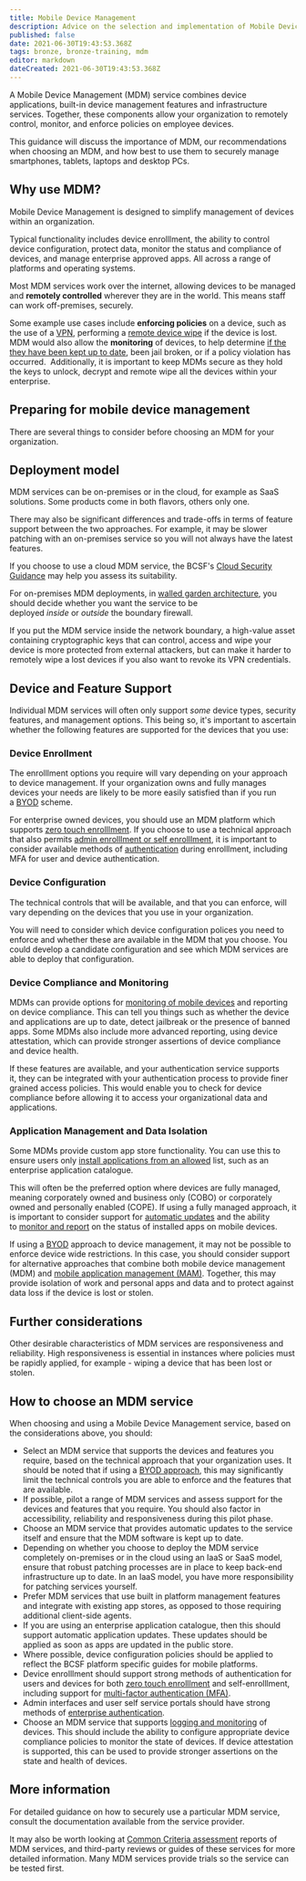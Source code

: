 ```yaml
---
title: Mobile Device Management
description: Advice on the selection and implementation of Mobile Device Management within your enterprise
published: false
date: 2021-06-30T19:43:53.368Z
tags: bronze, bronze-training, mdm
editor: markdown
dateCreated: 2021-06-30T19:43:53.368Z
---
```


A Mobile Device Management (MDM) service combines device applications, built-in device management features and infrastructure services. Together, these components allow your organization to remotely control, monitor, and enforce policies on employee devices.

This guidance will discuss the importance of MDM, our recommendations when choosing an MDM, and how best to use them to securely manage smartphones, tablets, laptops and desktop PCs.

## Why use MDM?

Mobile Device Management is designed to simplify management of devices within an organization.

Typical functionality includes device enrolllment, the ability to control device configuration, protect data, monitor the status and compliance of devices, and manage enterprise approved apps. All across a range of platforms and operating systems.

Most MDM services work over the internet, allowing devices to be managed and **remotely controlled** wherever they are in the world. This means staff can work off-premises, securely.

Some example use cases include **enforcing policies** on a device, such as the use of a [VPN](/bronze-training/mobile-device-guidance/virtual-private-networks), performing a [remote device wipe](/bronze-training/mobile-device-guidance/erasing-mobile-devices) if the device is lost. MDM would also allow the **monitoring** of devices, to help determine [if the they have been kept up to date](/bronze-training/mobile-device-guidance/keeping-devices-and-software-up-to-date), been jail broken, or if a policy violation has occurred.  Additionally, it is important to keep MDMs secure as they hold the keys to unlock, decrypt and remote wipe all the devices within your enterprise.

## Preparing for mobile device management

There are several things to consider before choosing an MDM for your organization.

## Deployment model

MDM services can be on-premises or in the cloud, for example as SaaS solutions. Some products come in both flavors, others only one.

There may also be significant differences and trade-offs in terms of feature support between the two approaches. For example, it may be slower patching with an on-premises service so you will not always have the latest features. 

If you choose to use a cloud MDM service, the BCSF's [Cloud Security Guidance](/silver-training) may help you assess its suitability.  

For on-premises MDM deployments, in [walled garden architecture](/bronze-training/mobile-device-guidance/infrastructure/network-architectures-for-remote-access), you should decide whether you want the service to be deployed *inside* or *outside* the boundary firewall.

If you put the MDM service inside the network boundary, a high-value asset containing cryptographic keys that can control, access and wipe your device is more protected from external attackers, but can make it harder to remotely wipe a lost devices if you also want to revoke its VPN credentials.

## Device and Feature Support

Individual MDM services will often only support *some* device types, security features, and management options. This being so, it's important to ascertain whether the following features are supported for the devices that you use:

### **Device Enrollment**

The enrolllment options you require will vary depending on your approach to device management. If your organization owns and fully manages devices your needs are likely to be more easily satisfied than if you run a [BYOD](/bronze-controls/byod-guidance) scheme.

For enterprise owned devices, you should use an MDM platform which supports [zero touch enrolllment](/bronze-training/mobile-device-guidance/zero-touch-enrolllment). If you choose to use a technical approach that also permits [admin enrolllment or self enrolllment](/bronze-training/mobile-device-guidance/provisioning-and-distributing-devices), it is important to consider available methods of [authentication](bronze-training/mobile-device-guidance/enterprise-authentication-policy) during enrolllment, including MFA for user and device authentication.

### **Device Configuration**

The technical controls that will be available, and that you can enforce, will vary depending on the devices that you use in your organization.

You will need to consider which device configuration polices you need to enforce and whether these are available in the MDM that you choose. You could develop a candidate configuration and see which MDM services are able to deploy that configuration.

### **Device Compliance and Monitoring**

MDMs can provide options for [monitoring of mobile devices](/bronze-training/mobile-device-guidance/logging-and-protective-monitoring) and reporting on device compliance. This can tell you things such as whether the device and applications are up to date, detect jailbreak or the presence of banned apps. Some MDMs also include more advanced reporting, using device attestation, which can provide stronger assertions of device compliance and device health.

If these features are available, and your authentication service supports it, they can be integrated with your authentication process to provide finer grained access policies. This would enable you to check for device compliance before allowing it to access your organizational data and applications.

### **Application Management and Data Isolation**

Some MDMs provide custom app store functionality. You can use this to ensure users only [install applications from an allowed](/bronze-training/mobile-device-guidance/using-third-party-applications) list, such as an enterprise application catalogue.

This will often be the preferred option where devices are fully managed, meaning corporately owned and business only (COBO) or corporately owned and personally enabled (COPE). If using a fully managed approach, it is important to consider support for [automatic updates](bronze-training/mobile-device-guidance/keeping-devices-and-software-up-to-date) and the ability to [monitor and report](/bronze-training/mobile-device-guidance/logging-and-protective-monitoring) on the status of installed apps on mobile devices.

If using a [BYOD](/bronze-controls/byod-guidance) approach to device management, it may not be possible to enforce device wide restrictions. In this case, you should consider support for alternative approaches that combine both mobile device management (MDM) and [mobile application management (MAM)](https://en.wikipedia.org/wiki/Mobile_application_management). Together, this may provide isolation of work and personal apps and data and to protect against data loss if the device is lost or stolen.   

## Further considerations

Other desirable characteristics of MDM services are responsiveness and reliability. High responsiveness is essential in instances where policies must be rapidly applied, for example - wiping a device that has been lost or stolen. 

## How to choose an MDM service

When choosing and using a Mobile Device Management service, based on the considerations above, you should:

-   Select an MDM service that supports the devices and features you require, based on the technical approach that your organization uses. It should be noted that if using a [BYOD approach](/bronze-controls/byod-guidance), this may significantly limit the technical controls you are able to enforce and the features that are available.
-   If possible, pilot a range of MDM services and assess support for the devices and features that you require. You should also factor in accessibility, reliability and responsiveness during this pilot phase.
-   Choose an MDM service that provides automatic updates to the service itself and ensure that the MDM software is kept up to date.
-   Depending on whether you choose to deploy the MDM service completely on-premises or in the cloud using an IaaS or SaaS model, ensure that robust patching processes are in place to keep back-end infrastructure up to date. In an IaaS model, you have more responsibility for patching services yourself.
-   Prefer MDM services that use built in platform management features and integrate with existing app stores, as opposed to those requiring additional client-side agents.
-   If you are using an enterprise application catalogue, then this should support automatic application updates. These updates should be applied as soon as apps are updated in the public store.
-   Where possible, device configuration policies should be applied to reflect the BCSF platform specific guides for mobile platforms.
-   Device enrolllment should support strong methods of authentication for users and devices for both [zero touch enrolllment](/bronze-training/mobile-device-guidance/zero-touch-enrolllment) and self-enrolllment, including support for [multi-factor authentication (MFA)](/bronze-training/mobile-device-guidance/enterprise-authentication-policy).
-   Admin interfaces and user self service portals should have strong methods of [enterprise authentication](/bronze-training/mobile-device-guidance/enterprise-authentication-policy).
-   Choose an MDM service that supports [logging and monitoring](/bronze-training/mobile-device-guidance/logging-and-protective-monitoring) of devices. This should include the ability to configure appropriate device compliance policies to monitor the state of devices. If device attestation is supported, this can be used to provide stronger assertions on the state and health of devices.

## More information

For detailed guidance on how to securely use a particular MDM service, consult the documentation available from the service provider.

It may also be worth looking at [Common Criteria assessment](https://www.niap-ccevs.org/Profile/Info.cfm?PPID=428&id=428) reports of MDM services, and third-party reviews or guides of these services for more detailed information. Many MDM services provide trials so the service can be tested first.
